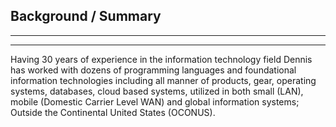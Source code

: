## Background / Summary

---

---

Having 30 years of experience in the information technology field Dennis has worked with dozens of programming languages and foundational information technologies including all manner of products, gear, operating systems, databases, cloud based systems, utilized in both small (LAN), mobile (Domestic Carrier Level WAN) and global information systems; Outside the Continental United States (OCONUS).
